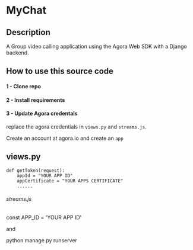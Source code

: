 # MyChat

## Description 
A Group video calling application using the Agora Web SDK with a Django backend.

##  How to use this source code

#### 1 - Clone repo


#### 2 - Install requirements

#### 3 - Update Agora credentals
replace the agora credentials in `views.py` and `streams.js`.

Create an account at agora.io and create an `app`

## views.py
```
def getToken(request):
    appId = "YOUR APP ID"
    appCertificate = "YOUR APPS CERTIFICATE"
    ......
```

###### streams.js

const APP_ID = 'YOUR APP ID'

and 

python manage.py runserver


